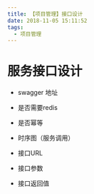 ```yaml
---
title: 【项目管理】接口设计
date: 2018-11-05 15:11:52
tags:
  - 项目管理
---
```


# 服务接口设计

- swagger 地址

- 是否需要redis

- 是否幂等

- 时序图（服务调用）

- 接口URL

- 接口参数

- 接口返回值


